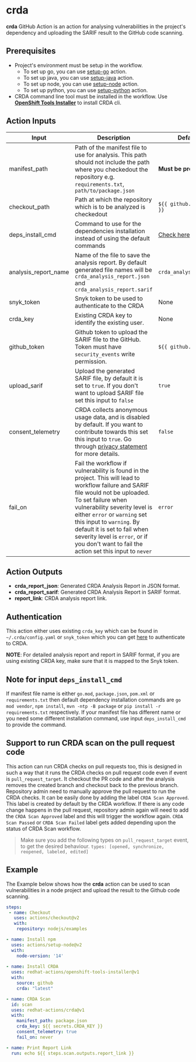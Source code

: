# crda

**crda** GitHub Action is an action for analysing vulnerabilities in the project's dependency and uploading the SARIF result to the GitHub code scanning.

<a id="prerequisites"></a>

## Prerequisites
- Project's environment must be setup in the workflow.
    - To set up go, you can use [setup-go](https://github.com/actions/setup-go) action.
    - To set up java, you can use [setup-java](https://github.com/actions/setup-java) action.
    - To set up node, you can use [setup-node](https://github.com/actions/setup-node) action.
    - To set up python, you can use [setup-python](https://github.com/actions/setup-python) action.
- CRDA command line tool must be installed in the workflow. Use [**OpenShift Tools Installer**](https://github.com/redhat-actions/openshift-tools-installer) to install CRDA cli.

## Action Inputs

| Input | Description | Default |
| ----- | ----------- | ------- |
| manifest_path | Path of the manifest file to use for analysis. This path should not include the path where you checkedout the repository e.g. `requirements.txt`, `path/to/package.json` | **Must be provided**
| checkout_path | Path at which the repository which is to be analyzed is checkedout | `${{ github.workspace }}`
| deps_install_cmd | Command to use for the dependencies installation instead of using the default commands | [Check here](#pr-support)
| analysis_report_name | Name of the file to save the analysis report. By default generated file names will be `crda_analysis_report.json` and `crda_analysis_report.sarif` | `crda_analysis_report`
| snyk_token | Snyk token to be used to authenticate to the CRDA | None
| crda_key | Existing CRDA key to identify the existing user. | None
| github_token | Github token to upload the SARIF file to the GitHub. Token must have `security_events` write permission. | `${{ github.token }}`
| upload_sarif | Upload the generated SARIF file, by default it is set to `true`. If you don't want to upload SARIF file set this input to `false` | `true`
| consent_telemetry | CRDA collects anonymous usage data, and is disabled by default. If you want to contribute towards this set this input to `true`. Go through [privacy statement](https://developers.redhat.com/article/tool-data-collection) for more details. | `false`
| fail_on | Fail the workflow if vulnerability is found in the project. This will lead to workflow failure and SARIF file would not be uploaded. To set failure when vulnerability severity level is either `error` or `warning` set this input to `warning`. By default it is set to fail when severity level is `error`, or if you don't want to fail the action set this input to `never` | `error`

## Action Outputs

- **crda_report_json**: Generated CRDA Analysis Report in JSON format.
- **crda_report_sarif**: Generated CRDA Analysis Report in SARIF format.
- **report_link**: CRDA analysis report link.

## Authentication

This action either uses existing `crda_key` which can be found in `~/.crda/config.yaml` or `snyk_token` which you can get [here](https://app.snyk.io/login?utm_campaign=Code-Ready-Analytics-2020&utm_source=code_ready&code_ready=FF1B53D9-57BE-4613-96D7-1D06066C38C9) to authenticate to CRDA.

**NOTE**: For detailed analysis report and report in SARIF format, if you are using existing CRDA key, make sure that it is mapped to the Snyk token.

## Note for input `deps_install_cmd`

If manifest file name is either `go.mod`, `package.json`, `pom.xml` or `requirements.txt` then default dependency installation commands are `go mod vendor`, `npm install`, `mvn -ntp -B package` or `pip install -r requirements.txt` respectively. If your manifest file has different name or you need some different installation command, use input `deps_install_cmd` to provide the command.

<a id="pr-support"></a>

## Support to run CRDA scan on the pull request code

This action can run CRDA checks on pull requests too, this is designed in such a way that it runs the CRDA checks on pull request code even if event is `pull_request_target`.
It checkout the PR code and after the analysis removes the created branch and checkout back to the previous branch.
Repository admin need to manually approve the pull request to run the CRDA checks. It can be easily done by adding the label `CRDA Scan Approved`. This label is created by default by the CRDA workflow.
If there is any code change happens in the pull request, repository admin again will need to add the `CRDA Scan Approved` label and this will trigger the workflow again. `CRDA Scan Passed` or `CRDA Scan Failed` label gets added depending upon the status of CRDA Scan workflow.

> Make sure you add the following types on `pull_request_target` event, to get the desired behaviour.
> `types: [opened, synchronize, reopened, labeled, edited]`

## Example

The Example below shows how the **crda** action can be used to scan vulnerabilities in a node project and upload the result to the Github code scanning.

```yaml
steps:
 - name: Checkout
   uses: actions/checkout@v2
   with:
    repository: nodejs/examples

- name: Install npm
  uses: actions/setup-node@v2
  with:
    node-version: '14'
 
- name: Install CRDA
  uses: redhat-actions/openshift-tools-installer@v1
  with:
    source: github
    crda: "latest"

- name: CRDA Scan
  id: scan
  uses: redhat-actions/crda@v1
  with:
    manifest_path: package.json
    crda_key: ${{ secrets.CRDA_KEY }}
    consent_telemetry: true
    fail_on: never

- name: Print Report Link
  run: echo ${{ steps.scan.outputs.report_link }}
```
